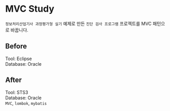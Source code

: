 # MVC Study
`정보처리산업기사 과정평가형 실기` 예제로 만든 `진단 검사 프로그램` 프로젝트를 MVC 패턴으로 바꿉니다.

## Before
Tool: Eclipse <br>
Database: Oracle <br>

## After
Tool: STS3 <br>
Database: Oracle <br>
`MVC`, `lombok`, `mybatis`
